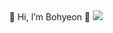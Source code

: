 <center>
  👋 Hi, I’m Bohyeon 👋
  <img
  src="https://img.shields.io/badge/HTML5-E34F26?style=flat-square&logo=HTML5&logoColor=white"
/>
<center/>
